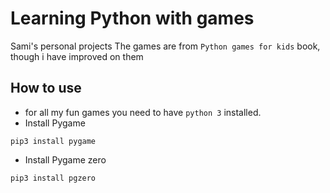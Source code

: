 # Learning Python with games
Sami's personal projects
The games are from `Python games for kids` book, though i have improved on them

## How to use
- for all my fun games you need to have `python 3` installed.
- Install Pygame
```
pip3 install pygame
```

- Install Pygame zero
```
pip3 install pgzero
```